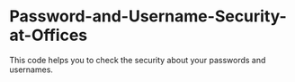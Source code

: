 # Password-and-Username-Security-at-Offices
This code helps you to check the security about your passwords and usernames.
